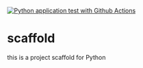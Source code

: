 [![Python application test with Github Actions](https://github.com/mconthe/scaffold/actions/workflows/main.yml/badge.svg)](https://github.com/mconthe/scaffold/actions/workflows/main.yml)


# scaffold
this is a project scaffold for Python
